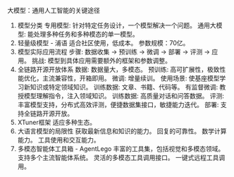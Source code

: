 大模型：通用人工智能的关键途径
1. 模型分类
专用模型: 针对特定任务设计，一个模型解决一个问题。
通用大模型: 能处理多种任务和多种模态的单一模型。
2. 轻量级模型 - 浦语
适合社区使用，低成本。
参数规模：70亿。
3. 模型实际应用流程
步骤: 数据收集 → 预训练 → 微调 → 部署 → 评测 → 应用。
挑战: 模型到具体应用需要额外的框架和参数调整。
4. 全链路开源开放体系
数据: 数据量大，多模态。
预训练: 高可扩展性，极致性能优化，主流兼容性，开箱即用。
微调: 增量续训。
使用场景: 使基座模型学习新知识或特定领域知识。
训练数据: 文章、书籍、代码等。
有监督微调: 教授模型理解指令，注入领域知识。
训练数据: 高质量对话和问答数据。
评测: 丰富模型支持，分布式高效评测，便捷数据集接口，敏捷能力迭代。
部署: 支持全链路开源开放。
5. XTuner框架
适应多种生态。
6. 大语言模型的局限性
获取最新信息和知识的能力。
回复的可靠性。
数学计算能力。
工具使用和交互能力。
7. 多模态智能体工具箱 - AgentLego
丰富的工具集，包括视觉和多模态领域。
支持多个主流智能体系统。
灵活的多模态工具调用接口。
一键式远程工具调用。
